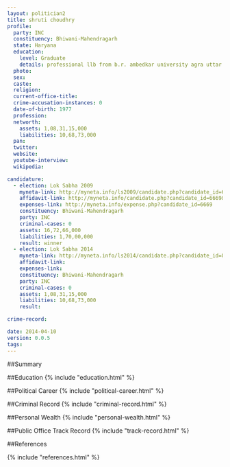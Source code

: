 ```yaml
---
layout: politician2
title: shruti choudhry
profile: 
  party: INC
  constituency: Bhiwani-Mahendragarh
  state: Haryana
  education: 
    level: Graduate
    details: professional llb from b.r. ambedkar university agra uttar pradesh in 2000  b.a(honours) from university of delhi in 1997  12th from delhi public school r.k. puram new delhi in 1993  10th from convent of jesus & mary new delhi in 1991
  photo: 
  sex: 
  caste: 
  religion: 
  current-office-title: 
  crime-accusation-instances: 0
  date-of-birth: 1977
  profession: 
  networth: 
    assets: 1,08,31,15,000
    liabilities: 10,68,73,000
  pan: 
  twitter: 
  website: 
  youtube-interview: 
  wikipedia: 

candidature: 
  - election: Lok Sabha 2009
    myneta-link: http://myneta.info/ls2009/candidate.php?candidate_id=6669
    affidavit-link: http://myneta.info/candidate.php?candidate_id=6669&scan=original
    expenses-link: http://myneta.info/expense.php?candidate_id=6669
    constituency: Bhiwani-Mahendragarh 
    party: INC
    criminal-cases: 0
    assets: 16,72,66,000
    liabilities: 1,70,00,000
    result: winner 
  - election: Lok Sabha 2014
    myneta-link: http://myneta.info/ls2014/candidate.php?candidate_id=867
    affidavit-link: 
    expenses-link: 
    constituency: Bhiwani-Mahendragarh 
    party: INC
    criminal-cases: 0
    assets: 1,08,31,15,000
    liabilities: 10,68,73,000
    result:  

crime-record: 

date: 2014-04-10
version: 0.0.5
tags: 
---
```


##Summary


##Education
{% include "education.html" %}


##Political Career
{% include "political-career.html" %}


##Criminal Record
{% include "criminal-record.html" %}


##Personal Wealth
{% include "personal-wealth.html" %}


##Public Office Track Record
{% include "track-record.html" %}


##References


{% include "references.html" %}
